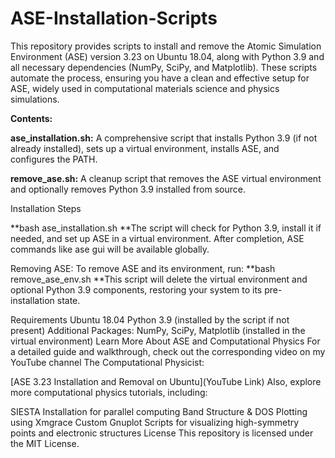 # ASE-Installation-Scripts
This repository provides scripts to install and remove the Atomic Simulation Environment (ASE) version 3.23 on Ubuntu 18.04, along with Python 3.9 and all necessary dependencies (NumPy, SciPy, and Matplotlib). These scripts automate the process, ensuring you have a clean and effective setup for ASE, widely used in computational materials science and physics simulations.

**Contents:**

**ase_installation.sh:** A comprehensive script that installs Python 3.9 (if not already installed), sets up a virtual environment, installs ASE, and configures the PATH.

**remove_ase.sh:** A cleanup script that removes the ASE virtual environment and optionally removes Python 3.9 installed from source.

Installation Steps

**bash ase_installation.sh
**The script will check for Python 3.9, install it if needed, and set up ASE in a virtual environment.
After completion, ASE commands like ase gui will be available globally.

Removing ASE: To remove ASE and its environment, run:
**bash remove_ase_env.sh
**This script will delete the virtual environment and optional Python 3.9 components, restoring your system to its pre-installation state.

Requirements
Ubuntu 18.04
Python 3.9 (installed by the script if not present)
Additional Packages: NumPy, SciPy, Matplotlib (installed in the virtual environment)
Learn More About ASE and Computational Physics
For a detailed guide and walkthrough, check out the corresponding video on my YouTube channel The Computational Physicist:

[ASE 3.23 Installation and Removal on Ubuntu](YouTube Link)
Also, explore more computational physics tutorials, including:

SIESTA Installation for parallel computing
Band Structure & DOS Plotting using Xmgrace
Custom Gnuplot Scripts for visualizing high-symmetry points and electronic structures
License
This repository is licensed under the MIT License.
